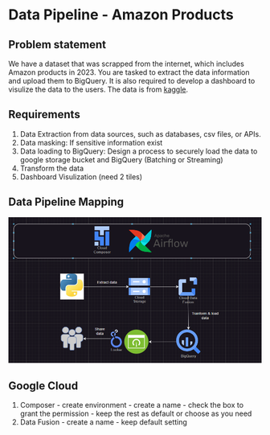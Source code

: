 # Data Pipeline - Amazon Products

## Problem statement
We have a dataset that was scrapped from the internet, which includes Amazon products in 2023. You are tasked to extract the data information and upload them to BigQuery. It is also required to develop a dashboard to visulize the data to the users.
The data is from [kaggle](https://www.kaggle.com/datasets/lokeshparab/amazon-products-dataset).

## Requirements
1. Data Extraction from data sources, such as databases, csv files, or APIs.
2. Data masking: If sensitive information exist
3. Data loading to BigQuery: Design a process to securely load the data to google storage bucket and BigQuery (Batching or Streaming)
4. Transform the data
5. Dashboard Visulization (need 2 tiles)

## Data Pipeline Mapping
![mapping](./photos/mapping.png)

## Google Cloud
1. Composer - create environment - create a name - check the box to grant the permission - keep the rest as default or choose as you need
2. Data Fusion - create a name - keep default setting
